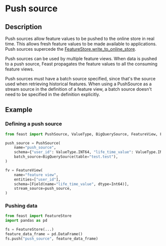 # Push source

## Description

Push sources allow feature values to be pushed to the online store in real time. This allows fresh feature values to be made available to applications. Push sources supercede the 
[FeatureStore.write_to_online_store](https://rtd.feast.dev/en/latest/index.html#feast.feature_store.FeatureStore.write_to_online_store).

Push sources can be used by multiple feature views. When data is pushed to a push source, Feast propagates the feature values to all the consuming feature views.

Push sources must have a batch source specified, since that's the source used when retrieving historical features. 
When using a PushSource as a stream source in the definition of a feature view, a batch source doesn't need to be specified in the definition explicitly.

## Example
### Defining a push source

```python
from feast import PushSource, ValueType, BigQuerySource, FeatureView, Feature, Field, Int64

push_source = PushSource(
    name="push_source",
    schema={"user_id": ValueType.INT64, "life_time_value": ValueType.INT64},
    batch_source=BigQuerySource(table="test.test"),
)

fv = FeatureView(
    name="feature view",
    entities=["user_id"],
    schema=[Field(name="life_time_value", dtype=Int64)],
    stream_source=push_source,
)
```

### Pushing data
```python
from feast import FeatureStore
import pandas as pd

fs = FeatureStore(...)
feature_data_frame = pd.DataFrame()
fs.push("push_source", feature_data_frame)
```

